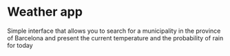 # Weather app

Simple interface that allows you to search for a municipality in the province of Barcelona and present the current temperature and the probability of rain for today
